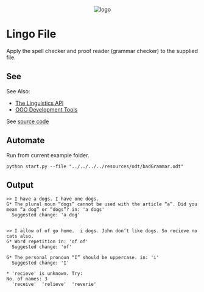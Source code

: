 <p align="center">
<img src="https://user-images.githubusercontent.com/4193389/186020677-bb548a86-3bf7-4b04-b0f9-8f6a32428e26.jpg" alt="logo"/>
</p>


# Lingo File

Apply the spell checker and proof reader (grammar checker) to the supplied file.

## See

See Also:

- [The Linguistics API]
- [OOO Development Tools]

See [source code](./start.py)

## Automate

Run from current example folder.

```shell
python start.py --file "../../../../resources/odt/badGrammar.odt"
```

## Output

```text
>> I have a dogs. I have one dogs.
G* The plural noun “dogs” cannot be used with the article “a”. Did you mean “a dog” or “dogs”? in: 'a dogs'
  Suggested change: 'a dog'


>> I allow of of go home.  i dogs. John don’t like dogs. So recieve no cats also.
G* Word repetition in: 'of of'
  Suggested change: 'of'

G* The personal pronoun “I” should be uppercase. in: 'i'
  Suggested change: 'I'

* 'recieve' is unknown. Try:
No. of names: 3
  'receive'  'relieve'  'reverie'
```

[The Linguistics API]: https://python-ooo-dev-tools.readthedocs.io/en/latest/odev/part2/chapter10.html
[OOO Development Tools]: https://python-ooo-dev-tools.readthedocs.io/en/latest/

